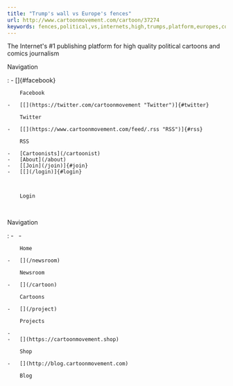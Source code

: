 ```yaml
---
title: "Trump's wall vs Europe's fences"
url: http://www.cartoonmovement.com/cartoon/37274
keywords: fences,political,vs,internets,high,trumps,platform,europes,comics,publishing,journalismnavigation,cartoons,wall,quality,facebooktwitterrss
---
```

The Internet\'s \#1 publishing platform for high quality political cartoons and comics journalism

Navigation

:   -   [[](https://www.facebook.com/CartoonMovement "Facebook")]{#facebook}

        Facebook

    -   [[](https://twitter.com/cartoonmovement "Twitter")]{#twitter}

        Twitter

    -   [[](https://www.cartoonmovement.com/feed/.rss "RSS")]{#rss}

        RSS

    -   [Cartoonists](/cartoonist)
    -   [About](/about)
    -   [[Join](/join)]{#join}
    -   [[](/login)]{#login}

         

        Login

&nbsp;

Navigation

:   -    
    -   [](/)

        Home

    -   [](/newsroom)

        Newsroom

    -   [](/cartoon)

        Cartoons

    -   [](/project)

        Projects

    -    
    -   [](https://cartoonmovement.shop)

        Shop

    -   [](http://blog.cartoonmovement.com)

        Blog
